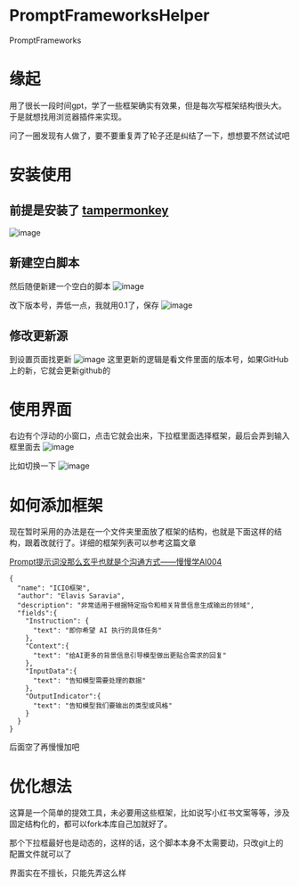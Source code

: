 # PromptFrameworksHelper
PromptFrameworks

# 缘起
用了很长一段时间gpt，学了一些框架确实有效果，但是每次写框架结构很头大。于是就想找用浏览器插件来实现。

问了一圈发现有人做了，要不要重复弄了轮子还是纠结了一下，想想要不然试试吧

# 安装使用
## 前提是安装了 [tampermonkey](https://chromewebstore.google.com/detail/%E7%AF%A1%E6%94%B9%E7%8C%B4/dhdgffkkebhmkfjojejmpbldmpobfkfo?hl=zh-CN)
![image](https://github.com/iaiuse/PromptFrameworksHelper/assets/160843322/340e0097-f882-4b2a-bfe1-4515b27b6669)

## 新建空白脚本
然后随便新建一个空白的脚本
![image](https://github.com/iaiuse/PromptFrameworksHelper/assets/160843322/4cd431de-0e46-413d-aa6e-eb52e1a86b58)

改下版本号，弄低一点，我就用0.1了，保存
![image](https://github.com/iaiuse/PromptFrameworksHelper/assets/160843322/931c972d-e628-4897-a9c4-1b35051c3eb7)


## 修改更新源
到设置页面找更新
![image](https://github.com/iaiuse/PromptFrameworksHelper/assets/160843322/f2842dab-68dc-4763-9dcb-edb62dfd8deb)
这里更新的逻辑是看文件里面的版本号，如果GitHub上的新，它就会更新github的

# 使用界面
右边有个浮动的小窗口，点击它就会出来，下拉框里面选择框架，最后会弄到输入框里面去
![image](https://github.com/iaiuse/PromptFrameworksHelper/assets/160843322/16f6e47c-d223-4e2e-b50b-b5726c7b7804)

比如切换一下
![image](https://github.com/iaiuse/PromptFrameworksHelper/assets/160843322/f8b33f9e-4079-47ca-a071-a21bf82b138c)

# 如何添加框架
现在暂时采用的办法是在一个文件夹里面放了框架的结构，也就是下面这样的结构，跟着改就行了。详细的框架列表可以参考这篇文章

[Prompt提示词没那么玄乎也就是个沟通方式——慢慢学AI004](https://www.iaiuse.com/posts/aa328ac0.html)

```
{
  "name": "ICIO框架",
  "author": "Elavis Saravia",
  "description": "非常适用于根据特定指令和相关背景信息生成输出的领域",
  "fields":{
    "Instruction": {
      "text": "即你希望 AI 执行的具体任务"
    },
    "Context":{
      "text": "给AI更多的背景信息引导模型做出更贴合需求的回复"
    },
    "InputData":{
      "text": "告知模型需要处理的数据"
    },
    "OutputIndicator":{
      "text": "告知模型我们要输出的类型或风格"
    }
  }
}
```
后面空了再慢慢加吧

# 优化想法
这算是一个简单的提效工具，未必要用这些框架，比如说写小红书文案等等，涉及固定结构化的，都可以fork本库自己加就好了。

那个下拉框最好也是动态的，这样的话，这个脚本本身不太需要动，只改git上的配置文件就可以了

界面实在不擅长，只能先弄这么样

